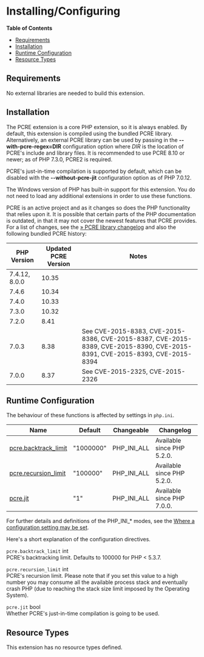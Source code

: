Installing/Configuring
======================

**Table of Contents**

-   [Requirements](/pcre/setup.html#Requirements)
-   [Installation](/pcre/setup.html#Installation)
-   [Runtime Configuration](/pcre/setup.html#Runtime%20Configuration)
-   [Resource Types](/pcre/setup.html#Resource%20Types)

Requirements
------------

No external libraries are needed to build this extension.

Installation
------------

The PCRE extension is a core PHP extension, so it is always enabled. By
default, this extension is compiled using the bundled PCRE library.
Alternatively, an external PCRE library can be used by passing in the
**--with-pcre-regex=DIR** configuration option where *DIR* is the
location of PCRE's include and library files. It is recommended to use
PCRE 8.10 or newer; as of PHP 7.3.0, PCRE2 is required.

PCRE's just-in-time compilation is supported by default, which can be
disabled with the **--without-pcre-jit** configuration option as of PHP
7.0.12.

The Windows version of PHP has built-in support for this extension. You
do not need to load any additional extensions in order to use these
functions.

PCRE is an active project and as it changes so does the PHP
functionality that relies upon it. It is possible that certain parts of
the PHP documentation is outdated, in that it may not cover the newest
features that PCRE provides. For a list of changes, see the
<a href="http://www.pcre.org/original/changelog.txt" class="link external">» PCRE library changelog</a>
and also the following bundled PCRE history:

| PHP Version   | Updated PCRE Version | Notes                                                                                                                      |
|---------------|----------------------|----------------------------------------------------------------------------------------------------------------------------|
| 7.4.12, 8.0.0 | 10.35                |                                                                                                                            |
| 7.4.6         | 10.34                |                                                                                                                            |
| 7.4.0         | 10.33                |                                                                                                                            |
| 7.3.0         | 10.32                |                                                                                                                            |
| 7.2.0         | 8.41                 |                                                                                                                            |
| 7.0.3         | 8.38                 | See CVE-2015-8383, CVE-2015-8386, CVE-2015-8387, CVE-2015-8389, CVE-2015-8390, CVE-2015-8391, CVE-2015-8393, CVE-2015-8394 |
| 7.0.0         | 8.37                 | See CVE-2015-2325, CVE-2015-2326                                                                                           |

Runtime Configuration
---------------------

The behaviour of these functions is affected by settings in `php.ini`.

| Name                                                              | Default   | Changeable    | Changelog                  |
|-------------------------------------------------------------------|-----------|---------------|----------------------------|
| <a href="/pcre/setup.html#" class="link">pcre.backtrack_limit</a> | "1000000" | PHP\_INI\_ALL | Available since PHP 5.2.0. |
| <a href="/pcre/setup.html#" class="link">pcre.recursion_limit</a> | "100000"  | PHP\_INI\_ALL | Available since PHP 5.2.0. |
| <a href="/pcre/setup.html#" class="link">pcre.jit</a>             | "1"       | PHP\_INI\_ALL | Available since PHP 7.0.0. |

For further details and definitions of the PHP\_INI\_\* modes, see the
<a href="/configuration/changes/modes.html" class="xref">Where a configuration setting may be set</a>.

Here's a short explanation of the configuration directives.

`pcre.backtrack_limit` <span class="type">int</span>  
PCRE's backtracking limit. Defaults to 100000 for PHP \< 5.3.7.

`pcre.recursion_limit` <span class="type">int</span>  
PCRE's recursion limit. Please note that if you set this value to a high
number you may consume all the available process stack and eventually
crash PHP (due to reaching the stack size limit imposed by the Operating
System).

`pcre.jit` <span class="type">bool</span>  
Whether PCRE's just-in-time compilation is going to be used.

Resource Types
--------------

This extension has no resource types defined.
